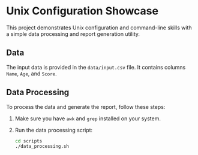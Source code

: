 # Unix Configuration Showcase

This project demonstrates Unix configuration and command-line skills with a simple data processing and report generation utility.

## Data

The input data is provided in the `data/input.csv` file. It contains columns `Name`, `Age`, and `Score`.

## Data Processing

To process the data and generate the report, follow these steps:

1. Make sure you have `awk` and `grep` installed on your system.
2. Run the data processing script:

   ```bash
   cd scripts
   ./data_processing.sh
